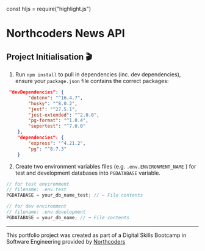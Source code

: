 const hljs = require("highlight.js")

# Northcoders News API

## Project Initialisation :clapper:

1. Run `npm install` to pull in dependencies (inc. dev dependencies), ensure your `package.json` file contains the correct packages:

```json
 "devDependencies": {
        "dotenv": "^16.4.7",
        "husky": "^8.0.2",
        "jest": "^27.5.1",
        "jest-extended": "^2.0.0",
        "pg-format": "^1.0.4",
        "supertest": "^7.0.0"
    },
    "dependencies": {
        "express": "^4.21.2",
        "pg": "^8.7.3"
    }
```

2. Create two environment variables files (e.g. `.env.ENVIRONMENT_NAME` ) for test and development databases into `PGDATABASE` variable.

```js
// for test environment
// filename: .env.test
PGDATABASE = your_db_name_test; // ⬅️ File contents

// for dev environment
// filename: .env.development
PGDATABASE = your_db_name; // ⬅️ File contents
```

---

This portfolio project was created as part of a Digital Skills Bootcamp in Software Engineering provided by [Northcoders](https://northcoders.com/)
